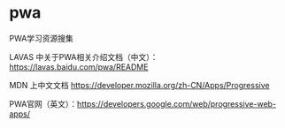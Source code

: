 # pwa
PWA学习资源搜集

LAVAS 中关于PWA相关介绍文档（中文）： https://lavas.baidu.com/pwa/README

MDN 上中文文档 https://developer.mozilla.org/zh-CN/Apps/Progressive

PWA官网（英文）：https://developers.google.com/web/progressive-web-apps/
